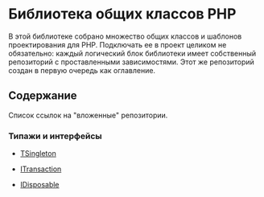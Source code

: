 # Библиотека общих классов PHP

В этой библиотеке собрано множество общих классов и шаблонов проектирования для PHP. Подключать ее в проект целиком не обязательно: каждый логический блок библиотеки имеет собственный репозиторий с проставленными зависимостями. Этот же репозиторий создан в первую очередь как оглавление.

## Содержание

Список ссылок на "вложенные" репозитории.

### Типажи и интерфейсы

* [TSingleton](https://github.com/gleb-mihalkov/php-common-singleton)

* [ITransaction](https://github.com/gleb-mihalkov/php-common-transaction)

* [IDisposable](https://github.com/gleb-mihalkov/php-common-disposable)